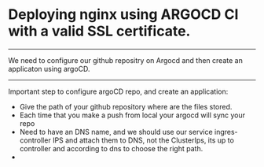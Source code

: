 # Deploying nginx using ARGOCD CI with a valid SSL certificate.
***
We need to configure our github repositry on Argocd and then create an applicaton using argoCD.
***
Important step to configure argoCD repo, and create an application:
- Give the path of your github repository where are the files stored.
- Each time that you make a push from local your argocd will sync your repo
- Need to have an DNS name, and we should use our service ingres-controller IPS and attach them to DNS, not the ClusterIps, its up to controller and according to dns to choose the right path.
- 